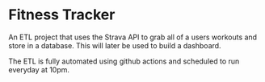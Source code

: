 # Fitness Tracker
An ETL project that uses the Strava API to grab all of a users workouts and store in a database.
This will later be used to build a dashboard.

The ETL is fully automated using github actions and scheduled to run everyday at 10pm.

